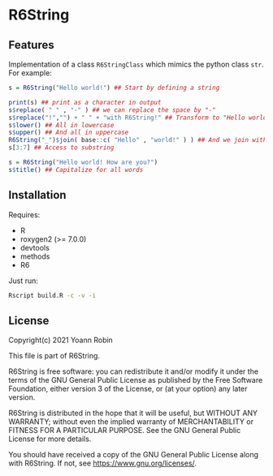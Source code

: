 
# R6String

## Features

Implementation of a class `R6StringClass` which mimics the python class `str`.
For example:

~~~R
s = R6String("Hello world!") ## Start by defining a string

print(s) ## print as a character in output
s$replace( " " , "-" ) ## we can replace the space by "-"
s$replace("!","") + " " + "with R6String!" ## Transform to "Hello world with R6String!"
s$lower() ## All in lowercase
s$upper() ## And all in uppercase
R6String("_")$join( base::c( "Hello" , "world!" ) ) ## And we join with sep "_"
s[3:7] ## Access to substring

s = R6String("Hello world! How are you?")
s$title() ## Capitalize for all words
~~~

## Installation

Requires:
- R
- roxygen2 (>= 7.0.0)
- devtools
- methods
- R6

Just run:
~~~bash
Rscript build.R -c -v -i
~~~


## License

Copyright(c) 2021 Yoann Robin

This file is part of R6String.

R6String is free software: you can redistribute it and/or modify
it under the terms of the GNU General Public License as published by
the Free Software Foundation, either version 3 of the License, or
(at your option) any later version.

R6String is distributed in the hope that it will be useful,
but WITHOUT ANY WARRANTY; without even the implied warranty of
MERCHANTABILITY or FITNESS FOR A PARTICULAR PURPOSE.  See the
GNU General Public License for more details.

You should have received a copy of the GNU General Public License
along with R6String.  If not, see <https://www.gnu.org/licenses/>.
